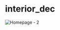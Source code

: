 # interior_dec
![Homepage - 2](https://user-images.githubusercontent.com/56762506/216720166-a0174f3f-a0be-4ae3-9ea1-be2b03353e30.png)
